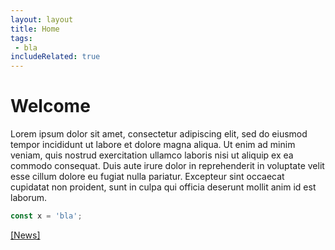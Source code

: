 ```yaml
---
layout: layout
title: Home
tags:
 - bla
includeRelated: true
---
```


# Welcome

Lorem ipsum dolor sit amet, consectetur adipiscing elit, sed do eiusmod tempor incididunt ut labore et dolore magna aliqua. Ut enim ad minim veniam, quis nostrud exercitation ullamco laboris nisi ut aliquip ex ea commodo consequat. Duis aute irure dolor in reprehenderit in voluptate velit esse cillum dolore eu fugiat nulla pariatur. Excepteur sint occaecat cupidatat non proident, sunt in culpa qui officia deserunt mollit anim id est laborum.

```js
const x = 'bla';
```

[[News]](news/)

<!-- block:sidebar -->

<!-- <div class="row">
	<div class="col-lg-7 col-md-5">
		<p><img class="img-rounded" alt="" src="/assets/pages/home/keyboard-ee1495b208e54fe0c5229455d5f499281fdafa5ce7e203a136ad728a2af03829.jpg"></p>
		<h2 class="sr-only">Latest news</h2>
		<div aria-multiselectable="true" class="accordion panel-group" id="news" role="tablist">
			<div class="panel panel-default">
				<div class="panel-heading" id="news_panel_1" role="tab">
					<h3 class="panel-title"><a aria-controls="news_panel_1_collapse" aria-expanded="false" class="collapsed" data-parent="#news" data-toggle="collapse" href="#news_panel_1_collapse"><time datetime="2015-7-3">July 3rd 2015</time><i class="fa fa-newspaper-o"></i> The golden thread for accessibility testing added</a></h3>
				</div>
				<div aria-labelledby="news_panel_1" class="panel-collapse collapse" id="news_panel_1_collapse" role="tabpanel">
					<div class="panel-body">
						<p>It was a big effort, but we finally have a definitive result trying to write a golden thread about our internal testing processes - something we've been asked for again and again by our clients, and thanks to <a href="http://www.lufthansa.com/">Lufthansa</a> finally was possible!</p>
					</div>
				</div>
			</div>
		</div>
	</div>
</div> -->

<!-- endblock:sidebar -->
